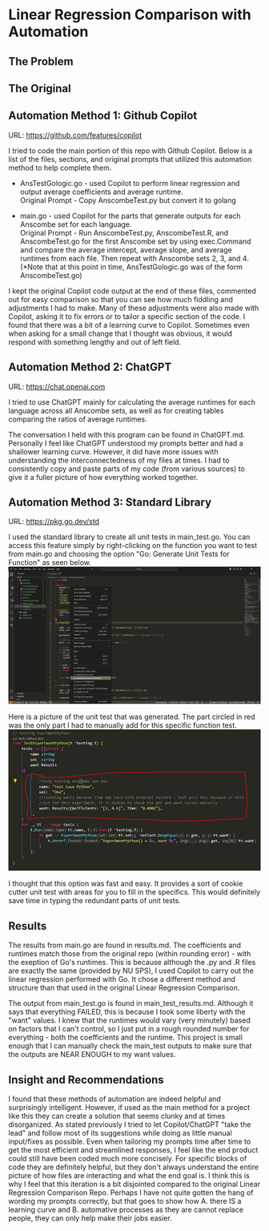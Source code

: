 # Linear Regression Comparison with Automation

## The Problem

## The Original

## Automation Method 1: Github Copilot
URL: https://github.com/features/copilot  

I tried to code the main portion of this repo with Github Copilot. Below  is a list of the files, sections, and original prompts that utilized this automation method to help complete them.  

- AnsTestGologic.go - used Copilot to perform linear regression and output average coefficients and average runtime.  
Original Prompt - Copy AnscombeTest.py but convert it to golang

- main.go - used Copilot for the parts that generate outputs for each Anscombe set for each language.  
Original Prompt - Run AnscombeTest.py, AnscombeTest.R, and AnscombeTest.go for the first Anscombe set by using exec.Command and compare the average intercept, average slope, and average runtimes from each file. Then repeat with Anscombe sets 2, 3, and 4. (*Note that at this point in time, AnsTestGologic.go was of the form AnscombeTest.go)  
  
I kept the original Copilot code output at the end of these files, commented out for easy comparison so that you can see how much fiddling and adjustments I had to make. Many of these adjustments were also made with Copilot, asking it to fix errors or to tailor a specific section of the code. I found that there was a bit of a learning curve to Copilot. Sometimes even when asking for a small change that I thought was obvious, it would respond with something lengthy and out of left field.

## Automation Method 2: ChatGPT
URL: https://chat.openai.com  

I tried to use ChatGPT mainly for calculating the average runtimes for each language across all Anscombe sets, as well as for creating tables comparing the ratios of average runtimes. 
  
The conversation I held with this program can be found in ChatGPT.md. Personally I feel like ChatGPT understood my prompts better and had a shallower learning curve. However, it did have more issues with understanding the interconnectedness of my files at times. I had to consistently copy and paste parts of my code (from various sources) to give it a fuller picture of how everything worked together.

## Automation Method 3: Standard Library
URL: https://pkg.go.dev/std  
  
I used the standard library to create all unit tests in main_test.go. You can access this feature simply by right-clicking on the function you want to test from main.go and choosing the option "Go: Generate Unit Tests for Function" as seen below.
![GenerateUnitTests](images/std.JPG)

Here is a picture of the unit test that was generated. The part circled in red was the only part I had to manually add for this specific function test.
![AutomatedVManual](images/manual.JPG)

I thought that this option was fast and easy. It provides a sort of cookie cutter unit test with areas for you to fill in the specifics. This would definitely save time in typing the redundant parts of unit tests.

## Results

The results from main.go are found in results.md. The coefficients and runtimes match those from the original repo (within rounding error) - with the exeption of Go's runtimes. This is because although the .py and .R files are exactly the same (provided by NU SPS), I used Copilot to carry out the linear regression performed with Go. It chose a different method and structure than that used in the original Linear Regression Comparison.

The output from main_test.go is found in main_test_results.md. Although it says that everything FAILED, this is because I took some liberty with the "want" values. I knew that the runtimes would vary (very minutely) based on factors that I can't control, so I just put in a rough rounded number for everything - both the coefficients and the runtime. This project is small enough that I can manually check the main_test outputs to make sure that the outputs are NEAR ENOUGH to my want values.


## Insight and Recommendations 
I found that these methods of automation are indeed helpful and surprisingly intelligent. However, if used as the main method for a project like this they can create a solution that seems clunky and at times disorganized. As stated previously I tried to let Copilot/ChatGPT "take the lead" and follow most of its suggestions while doing as little manual input/fixes as possible. Even when tailoring my prompts time after time to get the most efficient and streamlined responses, I feel like the end product could still have been coded much more concisely. For specific blocks of code they are definitely helpful, but they don't always understand the entire picture of how files are interacting and what the end goal is. I think this is why I feel that this iteration is a bit disjointed compared to the original Linear Regression Comparison Repo. Perhaps I have not quite gotten the hang of wording my prompts correctly, but that goes to show how A. there IS a learning curve and B. automative processes as they are cannot replace people, they can only help make their jobs easier.
